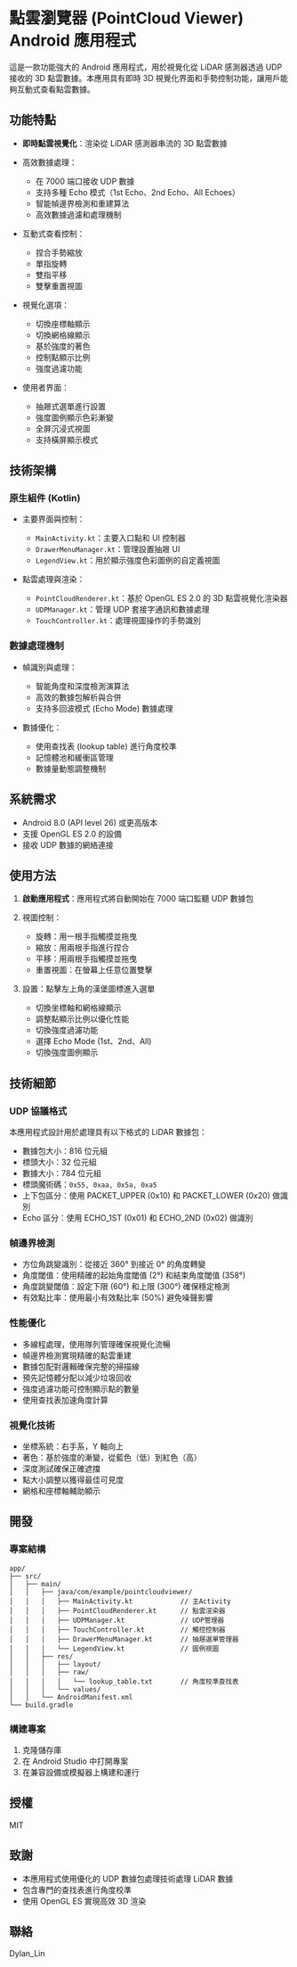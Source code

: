 # 點雲瀏覽器 (PointCloud Viewer) Android 應用程式

這是一款功能強大的 Android 應用程式，用於視覺化從 LiDAR 感測器透過 UDP 接收的 3D 點雲數據。本應用具有即時 3D 視覺化界面和手勢控制功能，讓用戶能夠互動式查看點雲數據。

## 功能特點

- **即時點雲視覺化**：渲染從 LiDAR 感測器串流的 3D 點雲數據

- 高效數據處理：

  - 在 7000 端口接收 UDP 數據
  - 支持多種 Echo 模式（1st Echo、2nd Echo、All Echoes）
  - 智能幀邊界檢測和重建算法
  - 高效數據過濾和處理機制

- 互動式查看控制：

  - 捏合手勢縮放
  - 單指旋轉
  - 雙指平移
  - 雙擊重置視圖

- 視覺化選項：

  - 切換座標軸顯示
  - 切換網格線顯示
  - 基於強度的著色
  - 控制點顯示比例
  - 強度過濾功能

- 使用者界面：

  - 抽屜式選單進行設置
  - 強度圖例顯示色彩漸變
  - 全屏沉浸式視圖
  - 支持橫屏顯示模式

## 技術架構

### 原生組件 (Kotlin)

- 主要界面與控制：

  - `MainActivity.kt`：主要入口點和 UI 控制器
  - `DrawerMenuManager.kt`：管理設置抽屜 UI
  - `LegendView.kt`：用於顯示強度色彩圖例的自定義視圖

- 點雲處理與渲染：

  - `PointCloudRenderer.kt`：基於 OpenGL ES 2.0 的 3D 點雲視覺化渲染器
  - `UDPManager.kt`：管理 UDP 套接字通訊和數據處理
  - `TouchController.kt`：處理視圖操作的手勢識別

### 數據處理機制

- 幀識別與處理：

  - 智能角度和深度檢測演算法
  - 高效的數據包解析與合併
  - 支持多回波模式 (Echo Mode) 數據處理

- 數據優化：

  - 使用查找表 (lookup table) 進行角度校準
  - 記憶體池和緩衝區管理
  - 數據量動態調整機制

## 系統需求

- Android 8.0 (API level 26) 或更高版本
- 支援 OpenGL ES 2.0 的設備
- 接收 UDP 數據的網絡連接

## 使用方法

1. **啟動應用程式**：應用程式將自動開始在 7000 端口監聽 UDP 數據包

2. 視圖控制：

   - 旋轉：用一根手指觸摸並拖曳
   - 縮放：用兩根手指進行捏合
   - 平移：用兩根手指觸摸並拖曳
   - 重置視圖：在螢幕上任意位置雙擊

3. 設置：點擊左上角的漢堡圖標進入選單

   - 切換坐標軸和網格線顯示
   - 調整點顯示比例以優化性能
   - 切換強度過濾功能
   - 選擇 Echo Mode (1st、2nd、All)
   - 切換強度圖例顯示

## 技術細節

### UDP 協議格式

本應用程式設計用於處理具有以下格式的 LiDAR 數據包：

- 數據包大小：816 位元組
- 標頭大小：32 位元組
- 數據大小：784 位元組
- 標頭魔術碼：`0x55, 0xaa, 0x5a, 0xa5`
- 上下包區分：使用 PACKET_UPPER (0x10) 和 PACKET_LOWER (0x20) 做識別
- Echo 區分：使用 ECHO_1ST (0x01) 和 ECHO_2ND (0x02) 做識別

### 幀邊界檢測

- 方位角跳變識別：從接近 360° 到接近 0° 的角度轉變
- 角度閾值：使用精確的起始角度閾值 (2°) 和結束角度閾值 (358°)
- 角度跳變閾值：設定下限 (60°) 和上限 (300°) 確保穩定檢測
- 有效點比率：使用最小有效點比率 (50%) 避免噪聲影響

### 性能優化

- 多線程處理，使用隊列管理確保視覺化流暢
- 幀邊界檢測實現精確的點雲重建
- 數據包配對邏輯確保完整的掃描線
- 預先記憶體分配以減少垃圾回收
- 強度過濾功能可控制顯示點的數量
- 使用查找表加速角度計算

### 視覺化技術

- 坐標系統：右手系，Y 軸向上
- 著色：基於強度的漸變，從藍色（低）到紅色（高）
- 深度測試確保正確遮擋
- 點大小調整以獲得最佳可見度
- 網格和座標軸輔助顯示

## 開發

### 專案結構

```
app/
├── src/
│   ├── main/
│   │   ├── java/com/example/pointcloudviewer/
│   │   │   ├── MainActivity.kt            // 主Activity
│   │   │   ├── PointCloudRenderer.kt      // 點雲渲染器
│   │   │   ├── UDPManager.kt              // UDP管理器
│   │   │   ├── TouchController.kt         // 觸控控制器
│   │   │   ├── DrawerMenuManager.kt       // 抽屜選單管理器
│   │   │   └── LegendView.kt              // 圖例視圖
│   │   ├── res/
│   │   │   ├── layout/
│   │   │   ├── raw/
│   │   │   │   └── lookup_table.txt       // 角度校準查找表
│   │   │   └── values/
│   │   └── AndroidManifest.xml
└── build.gradle
```

### 構建專案

1. 克隆儲存庫
2. 在 Android Studio 中打開專案
3. 在兼容設備或模擬器上構建和運行

## 授權

MIT

## 致謝

- 本應用程式使用優化的 UDP 數據包處理技術處理 LiDAR 數據
- 包含專門的查找表進行角度校準
- 使用 OpenGL ES 實現高效 3D 渲染

## 聯絡

Dylan_Lin
